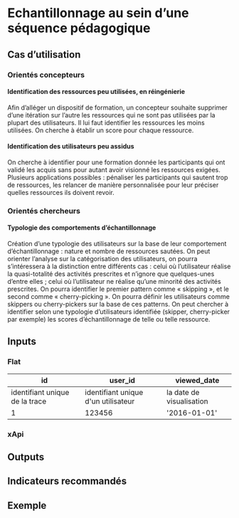 # Echantillonnage au sein d’une séquence pédagogique

## Cas d’utilisation

### Orientés concepteurs

#### Identification des ressources peu utilisées, en réingénierie

Afin d’alléger un dispositif de formation, un concepteur souhaite supprimer d’une itération sur l’autre les ressources qui ne sont pas utilisées par la plupart des utilisateurs. Il lui faut identifier les ressources les moins utilisées. On cherche à établir un score pour chaque ressource.

#### Identification des utilisateurs peu assidus

On cherche à identifier pour une formation donnée les participants qui ont validé les acquis sans pour autant avoir visionné les ressources exigées. Plusieurs applications possibles : pénaliser les participants qui sautent trop de ressources, les relancer de manière personnalisée pour leur préciser quelles ressources ils doivent revoir. 


### Orientés chercheurs

#### Typologie des comportements d’échantillonnage

Création d’une typologie des utilisateurs sur la base de leur comportement d’échantillonnage : nature et nombre de ressources sautées. On peut orienter l’analyse sur la catégorisation des utilisateurs, on pourra s’intéressera à la distinction entre différents cas : celui où l’utilisateur réalise la quasi-totalité des activités prescrites et n’ignore que quelques-unes d’entre elles ; celui où l’utilisateur ne réalise qu’une minorité des activités prescrites. On pourra identifier le premier pattern comme « skipping », et le second comme « cherry-picking ». On pourra définir les utilisateurs comme skippers ou cherry-pickers sur la base de ces patterns. On peut chercher à identifier selon une typologie d’utilisateurs identifiée (skipper, cherry-picker par exemple) les scores d’échantillonnage de telle ou telle ressource.

## Inputs
### Flat

id | user_id | viewed_date
---|-------- | -----------
identifiant unique de la trace | identifiant unique d'un utilisateur | la date de visualisation
1 | 123456 | '2016-01-01' 

### xApi

## Outputs

## Indicateurs recommandés

## Exemple
